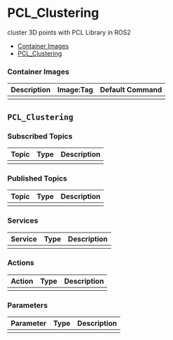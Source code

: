 # PCL_Clustering

cluster 3D points with PCL Library in ROS2

- [Container Images](#container-images)
- [PCL_Clustering](#PCL_Clustering)


### Container Images

| Description | Image:Tag | Default Command |
| --- | --- | -- |
|  |  |  |


## `PCL_Clustering`

### Subscribed Topics

| Topic | Type | Description |
| --- | --- | --- |
|  |  |  |

### Published Topics

| Topic | Type | Description |
| --- | --- | --- |
|  |  |  |

### Services

| Service | Type | Description |
| --- | --- | --- |
|  |  |  |

### Actions

| Action | Type | Description |
| --- | --- | --- |
|  |  |  |

### Parameters

| Parameter | Type | Description |
| --- | --- | --- |
|  |  |  |
